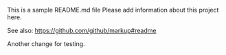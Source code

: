 This is a sample README.md file
Please add information about this project here.

See also: https://github.com/github/markup#readme

Another change for testing.
